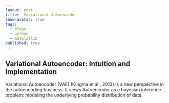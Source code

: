 ```yaml
---
layout: post
title:  Variational Autoencoder
show-avatar: true
tags:
  - blogs
  - python
  - matplotlib
published: true
---
```



##  Variational Autoencoder: Intuition and Implementation

Variational Autoencoder (VAE) (Kingma et al., 2013) is a new perspective in the autoencoding business. 
It views Autoencoder as a bayesian inference problem: modeling the underlying probability distribution of data.


